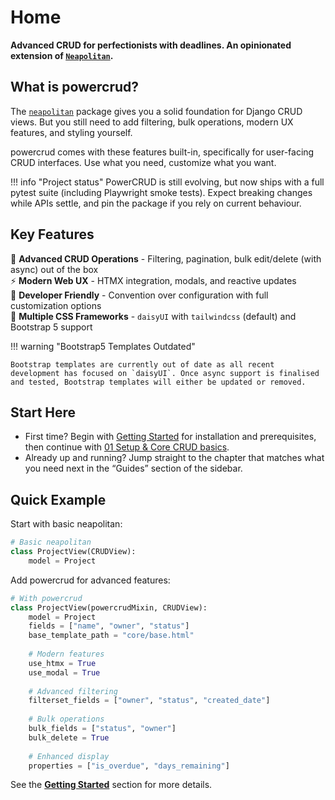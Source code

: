 # Home

**Advanced CRUD for perfectionists with deadlines. An opinionated extension of [`Neapolitan`](https://github.com/carltongibson/neapolitan).**

## What is powercrud?

The [`neapolitan`](https://github.com/carltongibson/neapolitan/) package gives you a solid foundation for Django CRUD views. But you still need to add filtering, bulk operations, modern UX features, and styling yourself.

powercrud comes with these features built-in, specifically for user-facing CRUD interfaces. Use what you need, customize what you want.

!!! info "Project status"
    PowerCRUD is still evolving, but now ships with a full pytest suite (including Playwright smoke tests). Expect breaking changes while APIs settle, and pin the package if you rely on current behaviour.

## Key Features

🎯 **Advanced CRUD Operations** - Filtering, pagination, bulk edit/delete (with async) out of the box  
⚡ **Modern Web UX** - HTMX integration, modals, and reactive updates  
🔧 **Developer Friendly** - Convention over configuration with full customization options  
🎨 **Multiple CSS Frameworks** - `daisyUI` with `tailwindcss` (default) and Bootstrap 5 support  

!!! warning "Bootstrap5 Templates Outdated"

    Bootstrap templates are currently out of date as all recent development has focused on `daisyUI`. Once async support is finalised and tested, Bootstrap templates will either be updated or removed.

## Start Here

- First time? Begin with [Getting Started](getting_started.md) for installation and prerequisites, then continue with [01 Setup & Core CRUD basics](guides/01_setup_core_crud.md).
- Already up and running? Jump straight to the chapter that matches what you need next in the “Guides” section of the sidebar.

## Quick Example

Start with basic neapolitan:

```python
# Basic neapolitan
class ProjectView(CRUDView):
    model = Project
```

Add powercrud for advanced features:

```python
# With powercrud
class ProjectView(powercrudMixin, CRUDView):
    model = Project
    fields = ["name", "owner", "status"]
    base_template_path = "core/base.html"
    
    # Modern features
    use_htmx = True
    use_modal = True
    
    # Advanced filtering
    filterset_fields = ["owner", "status", "created_date"]
    
    # Bulk operations
    bulk_fields = ["status", "owner"]
    bulk_delete = True
    
    # Enhanced display
    properties = ["is_overdue", "days_remaining"]
```

See the **[Getting Started](getting_started.md)** section for more details.
